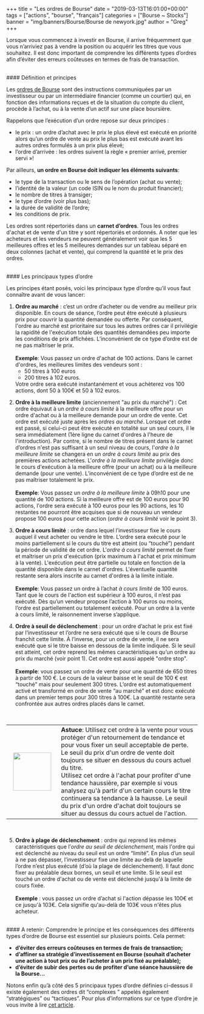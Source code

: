 +++
title = "Les ordres de Bourse"
date = "2019-03-13T16:01:00+00:00"
tags = ["actions", "bourse", "français"]
categories = ["Bourse ~ Stocks"]
banner = "img/banners/Bourse/Bourse de newyork.jpg"
author = "Greg"
+++

Lorsque vous commencez à investir en Bourse, il arrive fréquemment que vous n’arriviez pas à vendre la position ou acquérir les titres que vous souhaitez. 
Il est donc important de comprendre les différents types d’ordres afin d’éviter des erreurs coûteuses en termes de frais de transaction. 

<br>
#### Définition et principes

Les [ordres de Bourse](https://investastuces.com/glossaire/#ordredebourse) sont des instructions communiquées par un investisseur ou par un intermédiaire financier (comme un courtier) qui, en fonction des informations reçues et de la situation du compte du client, procède à l’achat, ou à la vente d’un actif sur une place boursière.

Rappelons que l’exécution d’un ordre repose sur deux principes :   

- le prix : un ordre d’achat avec le prix le plus élevé est exécuté en priorité alors qu’un ordre de vente au prix le plus bas est exécuté avant les autres ordres formulés à un prix plus élevé;  
- l’ordre d’arrivée : les ordres suivent la règle « premier arrivé, premier servi »!

Par ailleurs, **un ordre en Bourse doit indiquer les éléments suivants**:   

- le type de la transaction ou le sens de l’opération (achat ou vente);  
- l’identité de la valeur (un code ISIN ou le nom du produit financier);  
- le nombre de titres à transiger;  
- le type d’ordre (voir plus bas);  
- la durée de validité de l’ordre;  
- les conditions de prix. 

Les ordres sont répertoriés dans un **carnet d’ordres**. Tous les ordres d'achat et de vente d'un titre y sont répertoriés et ordonnés. 
A noter que les acheteurs et les vendeurs ne peuvent généralement voir que les 5 meilleures offres et les 5 meilleures demandes sur un tableau séparé en deux colonnes (achat et vente), qui comprend la quantité et le prix des ordres.

<br>
#### Les principaux types d’ordre

Les principes étant posés, voici les principaux type d’ordre qu’il vous faut connaître avant de vous lancer:

<ol start="1">
  <li><b>Ordre au marché</b> : c’est un ordre d’acheter ou de vendre au meilleur prix disponible. En cours de séance, l’ordre peut être exécuté à plusieurs prix pour couvrir la quantité demandée ou offerte. Par conséquent, l'ordre au marché est prioritaire sur tous les autres ordres car il privilégie la rapidité de l'exécution totale des quantités demandées peu importe les conditions de prix affichées.  
L’inconvénient de ce type d’ordre est de ne pas maîtriser le prix.  
<br>
<br>
 <b>Exemple</b>: Vous passez un ordre d'achat de 100 actions. Dans le carnet d'ordres, les meilleures limites des vendeurs sont :  
 <ul>
 <li>50 titres à 100 euros</li>
 <li>200 titres à 102 euros.</li>
 </ul>
 Votre ordre sera exécuté instantanément et vous achèterez vos 100 actions, dont 50 à 100€ et 50 à 102 euros.
  </li>
</ol>


<ol start="2">
  <li><b>Ordre à la meilleure limite</b>  (anciennement "au prix du marché") :  Cet ordre équivaut à un <i>ordre à cours limité</i> à la meilleure offre pour un ordre d'achat ou à la meilleure demande pour un ordre de vente. Cet ordre est exécuté juste après les <i>ordres au marché</i>. 
Lorsque cet ordre est passé, si celui-ci peut être exécuté en totalité sur un seul cours, il le sera immédiatement (1ère ligne du carnet d'ordres à l'heure de l'introduction). Par contre, si le nombre de titres présent dans le carnet d’ordres n'est pas suffisant à un seul niveau de cours, l'<i>ordre à la meilleure limite</i> se changera en un <i>ordre à cours limité</i> au prix des premières actions achetées.  
L'<i>ordre à la meilleure limite</i> privilégie donc le cours d'exécution à la meilleure offre (pour un achat) ou à la meilleure demande (pour une vente).   
L’inconvénient de ce type d’ordre est de ne pas maîtriser totalement le prix.  
<br>
<br>
<b>Exemple</b>: Vous passez un <i>ordre à la meilleure limite</i> à 09h10 pour une quantité de 100 actions. Si la meilleure offre est de 100 euros pour 90 actions, l'ordre sera exécuté à 100 euros pour les 90 actions, les 10 restantes ne pourront être acquises que si de nouveau un vendeur propose 100 euros pour cette action (<i>ordre à cours limité</i> voir le point 3).  
  </li>
</ol>


<ol start="3">
  <li><b> Ordre à cours limité</b> : ordre dans lequel l’investisseur fixe le cours auquel il veut acheter ou vendre le titre. L’ordre sera exécuté pour le moins partiellement si le cours du titre est atteint (ou “touché”) pendant la période de validité de cet ordre.
L'<i>ordre à cours limité</i> permet de fixer et maîtriser un prix d'exécution (prix maximum à l'achat et prix minimum à la vente). L'exécution peut être partielle ou totale en fonction de la quantité disponible dans le carnet d'ordres. L'éventuelle quantité restante sera alors inscrite au carnet d'ordres à la limite initiale. 
<br>
<br>
<b>Exemple</b>: Vous passez un ordre à l’achat <i>à cours limité</i> de 100 euros. Tant que le cours de l'action est supérieur à 100 euros, il n’est pas exécuté. Dès qu’un vendeur propose l’action à 100 euros ou moins, l’ordre est partiellement ou totalement exécuté.
Pour un ordre à la vente à cours limité, le raisonnement inverse s’applique.
  </li>
</ol>

<ol start="4">
  <li><b> Ordre à seuil de déclenchement</b> : pour un ordre d’achat le prix est fixé par l’investisseur et l’ordre ne sera exécuté que si le cours de Bourse franchit cette limite. À l’inverse, pour un ordre de vente, il ne sera exécuté que si le titre baisse en dessous de la limite indiquée. Si le seuil est atteint, cet ordre reprend les mêmes caractéristiques qu’un ordre au prix du marché (voir point 1). Cet ordre est aussi appelé  "ordre stop".
<br>
<br>
<b>Exemple</b>: vous passez un ordre de vente pour une quantité de 650 titres à partir de 100 €. Le cours de la valeur baisse et le seuil de 100 € est “touché” mais pour seulement 300 titres. L’ordre est automatiquement activé et transformé en ordre de vente “au marché” et est donc exécuté dans un premier temps pour 300 titres à 100€. La quantité restante sera confrontée aux autres ordres placés dans le carnet.
  </li>
</ol>

<br>
<table class="hoverTable">
<tr>
</tr>
<tr>
<td> <img src="/img/Investastuces-lightbulb-singular.png" align="center" style="width:100px;" hspace="10"/>
<td>  <b>Astuce</b>: Utilisez cet ordre à la vente pour vous protéger d'un retournement de tendance et pour vous fixer un seuil acceptable de perte. 
Le seuil du prix d'un ordre de vente doit toujours se situer en dessous du cours actuel du titre.
<br>
Utilisez cet ordre à l'achat pour profiter d'une tendance haussière, par exemple si vous analysez qu'à partir d'un certain cours le titre continuera sa tendance à la hausse. 
Le seuil du prix d'un ordre d'achat doit toujours se situer au dessus du cours actuel de l'action.
</tr>
</table>
<br>

<ol start="5">
  <li><b> Ordre à plage de déclenchement</b> : ordre qui reprend les mêmes caractéristiques que l’<i>ordre au seuil de déclenchement</i>, mais l'ordre qui est déclenché au niveau du seuil est un ordre “limité”. En plus d’un seuil à ne pas dépasser, l’investisseur fixe une limite au-delà de laquelle l’ordre n’est plus exécuté (d’où la plage de déclenchement). Il faut donc fixer au préalable deux bornes, un seuil et une limite. Si le seuil est touché un ordre d'achat ou de vente est déclenché jusqu'à la limite de cours fixée. 
<br>
<br>
<b>Exemple</b> : vous passez un ordre d’achat si l'action dépasse les 100€ et ce jusqu'à 103€. Cela signifie qu'au-delà de 103€ vous n'êtes plus acheteur.
  </li>
</ol>

<br>
#### A retenir:
Comprendre le principe et les conséquences des différents types d’ordre de Bourse est essentiel sur plusieurs points. Cela permet:  

- <b>d’éviter des erreurs coûteuses en termes de frais de transaction; </b>
- <b>d’affiner sa stratégie d’investissement en Bourse (souhait d’acheter une action à tout prix ou de l’acheter à un prix fixé au préalable);</b>
- <b>d’éviter de subir des pertes ou de profiter d’une séance haussière de la Bourse...</b>

Notons enfin qu’à côté des 5 principaux types d’ordre définies ci-dessus il existe également des ordres dit “complexes ” appelés également “stratégiques” ou “tactiques”. Pour plus d’informations sur ce type d’ordre je vous invite à lire [cet article](https://www.bfmtv.com/pratique-finances-perso/bourse-quels-sont-les-ordres-tactiques-1494268.html).
